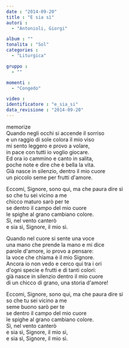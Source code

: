 ```yaml
---
date : "2014-09-20"
title : "E sia sì"
autori : 
  - "Antonioli, Giorgi"

album : ""
tonalita : "Sol"
categories : 
  - "Liturgica"

gruppo : 
  - ""

momenti : 
  - "Congedo"

video : 
identificatore : "e_sia_si"
data_revisione : "2014-09-20"
---
```

  
  
  
  
  
  
  
  
memorize  
Quando negli occhi si accende il sorriso  
e un raggio di sole colora il mio viso  
mi sento leggero e provo a volare,  
in pace con tutti io voglio giocare.  
Ed ora io cammino e canto in salita,  
poche note e dire che è bella la vita.  
Già nasce in silenzio, dentro il mio cuore  
un piccolo seme per frutti d'amore.  
  
  
Eccomi, Signore, sono qui, ma che paura dire sì  
so che tu sei vicino a me  
chicco maturo sarò per te  
se dentro il campo del mio cuore  
le spighe al grano cambiano colore.  
Sì, nel vento canterò  
e sia sì, Signore, il mio sì.  
  
  
  
  
  
  
  
  
Quando nel cuore si sente una voce  
una mano che prende la mano e mi dice  
parole d'amore, io provo a pensare:  
la voce che chiama è il mio Signore.  
Ancora io non vedo e cerco qui tra i ori  
d'ogni specie e frutti e di tanti colori:  
già nasce in silenzio dentro il mio cuore  
di un chicco di grano, una storia d'amore!  
  
  
Eccomi, Signore, sono qui, ma che paura dire sì  
so che tu sei vicino a me  
seme buono sarò per te  
se dentro il campo del mio cuore  
le spighe al grano cambiano colore.  
Sì, nel vento canterò  
e sia sì, Signore, il mio sì,  
e sia sì, Signore, il mio sì.  
  
  
